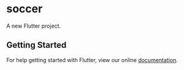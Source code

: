 # soccer

A new Flutter project.

## Getting Started

For help getting started with Flutter, view our online
[documentation](https://flutter.io/).
